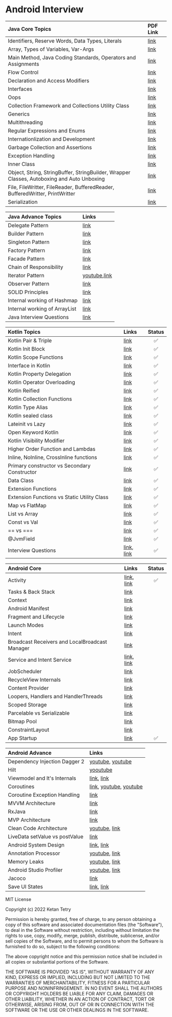 # Android Interview

 Java Core Topics | PDF Link
 :---------- | :-------
 Identifiers, Reserve Words, Data Types, Literals | [link](java/identifiers_keywords_datatypes_literals.pdf)
 Array, Types of Variables, Var-Args | [link](java/array_variables_varargs.pdf) |
 Main Method, Java Coding Standards, Operators and Assignments | [link](java/main_method_coding_standard_operators_assignments.pdf)
 Flow Control | [link](java/flow_control.pdf)
 Declaration and Access Modifiers | [link](java/declaration_access_modifiers.pdf)
 Interfaces | [link](java/interfaces.pdf)
 Oops | [link](java/oops.pdf)
 Collection Framework and Collections Utility Class | [link](java/collection_framework_collections_utility.pdf)
 Generics | [link](java/generics.pdf)
 Multithreading | [link](java/multithreading.pdf)
 Regular Expressions and Enums | [link](java/regular_expressions_enums.pdf)
 Internationlization and Development | [link](java/internationlization_development.pdf)
 Garbage Collection and Assertions | [link](java/garbage_collection_assertions.pdf)
 Exception Handling | [link](java/exception_handling.pdf)
 Inner Class | [link](java/inner_class.pdf)
 Object, String, StringBuffer, StringBuilder, Wrapper Classes, Autoboxing and Auto Unboxing | [link](java/object_string_stringbuffer_stringbuilder_wrapper_autoboxing.pdf)
 File, FileWritter, FileReader, BufferedReader, BufferedWritter, PrintWritter | [link](java/file_filereader_filewritter.pdf)
 Serialization | [link](java/serialization.pdf)

 Java Advance Topics | Links
 :------------------ | :----
 Delegate Pattern | [link](https://java-design-patterns.com/patterns/delegation/)
 Builder Pattern | [link](https://java-design-patterns.com/patterns/builder/)
 Singleton Pattern | [link](https://java-design-patterns.com/patterns/singleton/)
 Factory Pattern | [link](https://java-design-patterns.com/patterns/factory/)
 Facade Pattern | [link](https://java-design-patterns.com/patterns/facade/)
 Chain of Responsibility | [link](https://java-design-patterns.com/patterns/chain-of-responsibility/)
 Iterator Pattern | [youtube](https://www.youtube.com/watch?v=VKIzUuMdmag),[link](https://java-design-patterns.com/patterns/iterator)
 Observer Pattern | [link](https://java-design-patterns.com/patterns/observer)
 SOLID Principles | [link](https://medium.com/mindorks/solid-principles-explained-with-examples-79d1ce114ace)
 Internal working of Hashmap | [link](https://medium.com/javarevisited/internal-working-of-hashmap-in-java-97aeac3c7beb)
 Internal working of ArrayList | [link](https://javagoal.com/internal-working-of-arraylist-in-java/)
 Java Interview Questions | [link](https://github.com/learning-zone/java-interview-questions)

 Kotlin Topics | Links | Status
 :------------ | :---- | :----:
 Kotlin Pair & Triple | [link](https://blog.mindorks.com/pair-and-triple-in-kotlin/) | :white_check_mark:
 Kotlin Init Block | [link](https://blog.mindorks.com/understanding-init-block-in-kotlin/) | :white_check_mark:
 Kotlin Scope Functions | [link](https://blog.mindorks.com/using-scoped-functions-in-kotlin-let-run-with-also-apply/) | :white_check_mark:
 Interface in Kotlin | [link](https://blog.mindorks.com/kotlin-interfaces/) | :white_check_mark:
 Kotlin Property Delegation | [link](https://blog.mindorks.com/property-delegation-in-kotlin/) | :white_check_mark:
 Kotlin Operator Overloading | [link](https://blog.mindorks.com/operator-overloading-in-kotlin/) | :white_check_mark:
 Kotlin Reified | [link](https://blog.mindorks.com/what-are-reified-types-in-kotlin/) | :white_check_mark:
 Kotlin Collection Functions | [link](https://blog.mindorks.com/kotlin-collection-functions/) | :white_check_mark:
 Kotlin Type Alias | [link](https://blog.mindorks.com/type-aliases-in-kotlin/) | :white_check_mark:
 Kotlin sealed class | [link](https://blog.mindorks.com/learn-kotlin-sealed-classes) | :white_check_mark:
 Lateinit vs Lazy | [link](https://blog.mindorks.com/learn-kotlin-lateinit-vs-lazy) | :white_check_mark:
 Open Keyword Kotlin | [link](https://blog.mindorks.com/understanding-open-keyword-in-kotlin/) | :white_check_mark:
 Kotlin Visibility Modifier | [link](https://blog.mindorks.com/learn-kotlin-visibility-modifiers-private-protected-internal-public/) | :white_check_mark:
 Higher Order Function and Lambdas | [link](https://blog.mindorks.com/understanding-higher-order-functions-and-lambdas-in-kotlin) | :white_check_mark:
 Inline, NoInline, CrossInline functions | [link](https://blog.mindorks.com/understanding-inline-noinline-and-crossinline-in-kotlin) | :white_check_mark:
 Primary constructor vs Secondary Constructor | [link](https://blog.mindorks.com/primary-and-secondary-constructors-in-kotlin) | :white_check_mark:
 Data Class | [link](https://medium.com/kayvan-kaseb/kotlin-data-classes-dc8324d80543) | :white_check_mark:
 Extension Functions | [link](https://medium.com/mindorks/extension-function-in-kotlin-d52d1525550) | :white_check_mark:
 Extension Functions vs Static Utility Class | [link](https://blog.mindorks.com/extension-functions-vs-static-utility-class/) | :white_check_mark:
 Map vs FlatMap | [link](https://blog.mindorks.com/flatmap-vs-map-in-kotlin/) | :white_check_mark:
 List vs Array | [link](https://blog.mindorks.com/difference-between-list-and-array-types-in-kotlin/) | :white_check_mark:
 Const vs Val | [link](https://blog.mindorks.com/what-is-the-difference-between-const-and-val/) | :white_check_mark:
 == vs === | [link](https://amitshekhar.me/blog/structural-and-referential-equality-in-kotlin) | :white_check_mark:
 @JvmField | [link](https://amitshekhar.me/blog/jvmfield-annotation-in-kotlin) | :white_check_mark:
 Interview Questions | [link](https://gist.github.com/paulfranco/4453383cc6df064d03087ce7aa5a0c8c), [link](https://blog.mindorks.com/kotlin-android-interview-questions/) | :white_check_mark:

 Android Core | Links | Status
 :----------- | :---- | :----:
 Activity | [link](https://developer.android.com/guide/components/activities/intro-activities), [link](https://medium.com/@JoseAlcerreca/the-android-lifecycle-cheat-sheet-part-i-single-activities-e49fd3d202ab) | :white_check_mark:
 Tasks & Back Stack | [link](https://developer.android.com/guide/components/activities/tasks-and-back-stack)
 Context | [link](https://blog.mindorks.com/understanding-context-in-android-application-330913e32514)
 Android Manifest | [link](https://developer.android.com/guide/topics/manifest/manifest-intro)
 Fragment and Lifecycle | [link](https://blog.mindorks.com/android-fragments-and-its-lifecycle)
 Launch Modes | [link](https://medium.com/mindorks/android-launch-mode-787d28952959)
 Intent | [link](https://blog.mindorks.com/what-are-intents-in-android)
 Broadcast Receivers and LocalBroadcast Manager | [link](https://blog.mindorks.com/using-localbroadcastmanager-in-android)
 Service and Intent Service | [link](https://blog.mindorks.com/service-vs-intentservice-in-android), [link ](https://developer.android.com/develop/background-work/services)
 JobScheduler | [link](https://medium.com/@kiitvishal89/android-jobscheduler-schedule-your-jobs-like-a-master-cfa0d80e5f10)
 RecycleView Internals | [link](https://blog.mindorks.com/how-does-recyclerview-work-internally)
 Content Provider | [link](https://blog.mindorks.com/android-content-provider-in-kotlin)
 Loopers, Handlers and HandlerThreads | [link](https://blog.mindorks.com/android-core-looper-handler-and-handlerthread-bd54d69fe91a)
 Scoped Storage | [link](https://blog.mindorks.com/understanding-the-scoped-storage-in-android)
 Parcelable vs Serializable | [link](https://medium.com/android-news/parcelable-vs-serializable-6a2556d51538)
 Bitmap Pool | [link](https://blog.mindorks.com/how-to-use-bitmap-pool-in-android-56c71a55533c)
 ConstraintLayout | [link](https://medium.com/geekculture/android-constraintlayout-all-of-the-things-7b74ba9a366b)
 App Startup | [link](https://developer.android.com/topic/performance/vitals/launch-time) | :white_check_mark:

 Android Advance | Links
 :-------------- | :---- 
 Dependency Injection Dagger 2 | [youtube](https://www.youtube.com/watch?v=DtzQkBp2M5M&list=PLRKyZvuMYSIPwjYw1bt_7u7nEwe6vATQd&ab_channel=CheezyCode), [youtube](https://youtube.com/playlist?list=PLuR1PJnGR-Ih-HXnGSpnqjdhdvqcwhfFU)
 Hilt | [yooutube](https://www.youtube.com/playlist?list=PLRKyZvuMYSIOSigPsU9_tbO0uDyaZ8Ycf)
 Viewmodel and It's Internals | [link](https://betterprogramming.pub/everything-to-understand-about-viewmodel-400e8e637a58), [link](https://blog.mindorks.com/android-viewmodels-under-the-hood)
 Coroutines | [link](https://blog.mindorks.com/mastering-kotlin-coroutines-in-android-step-by-step-guide), [youtube](https://www.youtube.com/playlist?list=PLRKyZvuMYSIN-P6oJDEu3zGLl5UQNvx9y), [youtube](https://www.youtube.com/watch?v=YrrUCSi72E8)
 Coroutine Exception Handling | [link](https://blog.mindorks.com/exception-handling-in-kotlin-coroutines/)
 MVVM Architecture | [link](https://blog.mindorks.com/mvvm-architecture-android-tutorial-for-beginners-step-by-step-guide)
 RxJava | [link](https://proandroiddev.com/exploring-rxjava-in-android-e52ed7ef32e2)
 MVP Architecture | [link](https://blog.mindorks.com/essential-guide-for-designing-your-android-app-architecture-mvp-part-1-74efaf1cda40)
 Clean Code Architecture | [youtube](https://www.youtube.com/watch?v=EF33KmyprEQ&t=2098s), [link](https://proandroiddev.com/clean-architecture-data-flow-dependency-rule-615ffdd79e29)
 LiveData setValue vs postValue | [link](https://blog.mindorks.com/livedata-setvalue-vs-postvalue-in-android)
 Android System Design | [link](https://proandroiddev.com/a-simple-framework-for-mobile-system-design-interviews-89f6f4134b84), [link](https://medium.com/geekculture/system-design-interview-for-mobile-engineers-ce712d6ac2c1)
 Annotation Processor | [youtube](https://www.youtube.com/watch?v=IPlDL4EsY08), [link](https://medium.com/@zuhayr.codes/annotation-processing-in-android-from-scratch-part-2-9a21172b5383)
 Memory Leaks | [youtube](https://www.youtube.com/watch?v=VvkRe9vP5Oc), [link](https://medium.com/make-android/memory-leak-in-android-avoid-upfront-or-fix-later-70b4c22fc2f0)
 Android Studio Profiler | [youtube](https://www.youtube.com/watch?v=LGVbpobV-Yg), [link](https://diyavijay.medium.com/android-memory-profiler-cdd11efa44b3)
 Jacoco | [link](https://blog.mindorks.com/generate-global-code-coverage-report-in-android-development-using-jacoco-plugin/)
 Save UI States | [link](https://developer.android.com/topic/libraries/architecture/saving-states), [link](https://medium.com/kayvan-kaseb/some-best-practices-for-saving-ui-states-in-android-development-1d4f253c6a14)

MIT License

Copyright (c) 2022 Ketan Tetry

Permission is hereby granted, free of charge, to any person obtaining a copy
of this software and associated documentation files (the "Software"), to deal
in the Software without restriction, including without limitation the rights
to use, copy, modify, merge, publish, distribute, sublicense, and/or sell
copies of the Software, and to permit persons to whom the Software is
furnished to do so, subject to the following conditions:

The above copyright notice and this permission notice shall be included in all
copies or substantial portions of the Software.

THE SOFTWARE IS PROVIDED "AS IS", WITHOUT WARRANTY OF ANY KIND, EXPRESS OR
IMPLIED, INCLUDING BUT NOT LIMITED TO THE WARRANTIES OF MERCHANTABILITY,
FITNESS FOR A PARTICULAR PURPOSE AND NONINFRINGEMENT. IN NO EVENT SHALL THE
AUTHORS OR COPYRIGHT HOLDERS BE LIABLE FOR ANY CLAIM, DAMAGES OR OTHER
LIABILITY, WHETHER IN AN ACTION OF CONTRACT, TORT OR OTHERWISE, ARISING FROM,
OUT OF OR IN CONNECTION WITH THE SOFTWARE OR THE USE OR OTHER DEALINGS IN THE
SOFTWARE.
